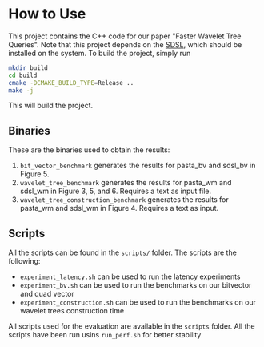 # How to Use

This project contains the C++ code for our paper "Faster Wavelet Tree Queries".
Note that this project depends on the [SDSL](https://github.com/simongog/sdsl-lite/), which should be installed on the system.
To build the project, simply run

```bash
mkdir build
cd build
cmake -DCMAKE_BUILD_TYPE=Release ..
make -j
```

This will build the project.

## Binaries
These are the binaries used to obtain the results:

1. `bit_vector_benchmark` generates the results for pasta_bv and sdsl_bv in Figure 5.
3. `wavelet_tree_benchmark` generates the results for pasta_wm and sdsl_wm in Figure 3, 5, and 6.
   Requires a text as input file.
4. `wavelet_tree_construction_benchmark` generates the results for pasta_wm and sdsl_wm in Figure 4.
   Requires a text as input.


## Scripts

All the scripts can be found in the `scripts/` folder. The scripts are the following:

- `experiment_latency.sh` can be used to run the latency experiments
- `experiment_bv.sh` can be used to run the benchmarks on our bitvector and quad vector
- `experiment_construction.sh` can be used to run the benchmarks on our wavelet trees construction time


All scripts used for the evaluation are available in the `scripts` folder.
All the scripts have been run usins `run_perf.sh` for better stability